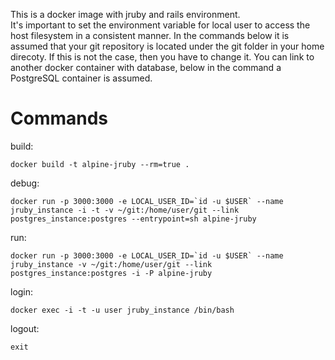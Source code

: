This is a docker image with jruby and rails environment.<br>
It's important to set the environment variable for local user to access the host filesystem in a consistent manner.
In the commands below it is assumed that your git repository is located under the git folder in your home direcoty.
If this is not the case, then you have to change it.
You can link to another docker container with database, below in the command a PostgreSQL container is assumed.



# Commands

build:

    docker build -t alpine-jruby --rm=true .

debug:
    
    docker run -p 3000:3000 -e LOCAL_USER_ID=`id -u $USER` --name jruby_instance -i -t -v ~/git:/home/user/git --link postgres_instance:postgres --entrypoint=sh alpine-jruby

run:

    docker run -p 3000:3000 -e LOCAL_USER_ID=`id -u $USER` --name jruby_instance -v ~/git:/home/user/git --link postgres_instance:postgres -i -P alpine-jruby


login:

    docker exec -i -t -u user jruby_instance /bin/bash


logout:

    exit